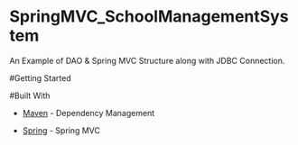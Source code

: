 # SpringMVC_SchoolManagementSystem

An Example of DAO & Spring MVC Structure along with JDBC Connection.

#Getting Started




#Built With

* [Maven](https://maven.apache.org/) - Dependency Management

* [Spring](https://docs.spring.io/spring/docs/current/spring-framework-reference/web.html) - Spring MVC
